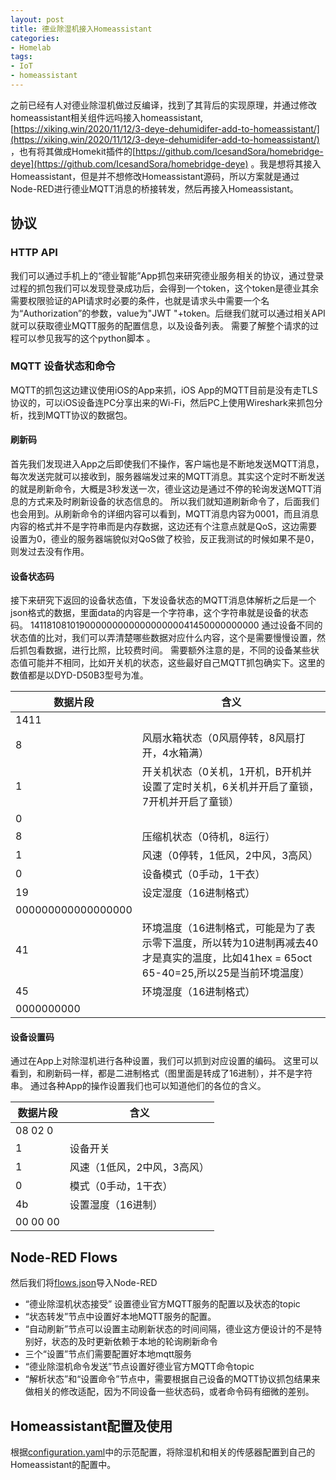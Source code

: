 ```yaml
---
layout: post
title: 德业除湿机接入Homeassistant
categories:
- Homelab
tags:
- IoT
- homeassistant
---
```


之前已经有人对德业除湿机做过反编译，找到了其背后的实现原理，并通过修改homeassistant相关组件远吗接入homeassistant,[https://xiking.win/2020/11/12/3-deye-dehumidifer-add-to-homeassistant/](https://xiking.win/2020/11/12/3-deye-dehumidifer-add-to-homeassistant/) ，也有将其做成Homekit插件的[https://github.com/IcesandSora/homebridge-deye](https://github.com/IcesandSora/homebridge-deye) 。我是想将其接入Homeassistant，但是并不想修改Homeassistant源码，所以方案就是通过Node-RED进行德业MQTT消息的桥接转发，然后再接入Homeassistant。

## 协议
### HTTP API
我们可以通过手机上的“德业智能”App抓包来研究德业服务相关的协议，通过登录过程的抓包我们可以发现登录成功后，会得到一个token，这个token是德业其余需要权限验证的API请求时必要的条件，也就是请求头中需要一个名为“Authorization”的参数，value为"JWT "+token。后继我们就可以通过相关API就可以获取德业MQTT服务的配置信息，以及设备列表。
需要了解整个请求的过程可以参见我写的这个python脚本 。
### MQTT 设备状态和命令
MQTT的抓包这边建议使用iOS的App来抓，iOS App的MQTT目前是没有走TLS协议的，可以iOS设备连PC分享出来的Wi-Fi，然后PC上使用Wireshark来抓包分析，找到MQTT协议的数据包。
#### 刷新码
首先我们发现进入App之后即使我们不操作，客户端也是不断地发送MQTT消息，每次发送完就可以接收到，服务器端发过来的MQTT消息。其实这个定时不断发送的就是刷新命令，大概是3秒发送一次，德业这边是通过不停的轮询发送MQTT消息的方式来及时刷新设备的状态信息的。
所以我们就知道刷新命令了，后面我们也会用到。从刷新命令的详细内容可以看到，MQTT消息内容为0001，而且消息内容的格式并不是字符串而是内存数据，这边还有个注意点就是QoS，这边需要设置为0，德业的服务器端貌似对QoS做了校验，反正我测试的时候如果不是0，则发过去没有作用。
#### 设备状态码
接下来研究下返回的设备状态值，下发设备状态的MQTT消息体解析之后是一个json格式的数据，里面data的内容是一个字符串，这个字符串就是设备的状态码。
14118108101900000000000000000041450000000000
通过设备不同的状态值的比对，我们可以弄清楚哪些数据对应什么内容，这个是需要慢慢设置，然后抓包看数据，进行比照，比较费时间。
需要额外注意的是，不同的设备某些状态值可能并不相同，比如开关机的状态，这些最好自己MQTT抓包确实下。这里的数值都是以DYD-D50B3型号为准。

| 数据片段 | 含义 |
| --- | --- |
| 1411 |  |
| 8 | 风扇水箱状态（0风扇停转，8风扇打开，4水箱满） |
| 1 | 开关机状态（0关机，1开机，B开机并设置了定时关机，6关机并开启了童锁，7开机并开启了童锁） |
| 0 |  |
| 8 | 压缩机状态（0待机，8运行） |
| 1 | 风速（0停转，1低风，2中风，3高风） |
| 0 | 设备模式（0手动，1干衣） |
| 19 | 设定湿度（16进制格式） |
| 000000000000000000 |  |
| 41 | 环境温度（16进制格式，可能是为了表示零下温度，所以转为10进制再减去40才是真实的温度，比如41hex = 65oct   65-40=25,所以25是当前环境温度） |
| 45 | 环境湿度（16进制格式） |
| 0000000000 |  |

#### 设备设置码
通过在App上对除湿机进行各种设置，我们可以抓到对应设置的编码。
这里可以看到，和刷新码一样，都是二进制格式（图里面是转成了16进制），并不是字符串。
通过各种App的操作设置我们也可以知道他们的各位的含义。

| 数据片段 | 含义 |
| --- | --- |
| 08 02 0 |  |
| 1 | 设备开关 |
| 1 | 风速（1低风，2中风，3高风） |
| 0 | 模式（0手动，1干衣） |
| 4b | 设置湿度（16进制） |
| 00 00 00 |  |

## Node-RED Flows
然后我们将[flows.json](https://github.com/kejinlu/deye-nodered/blob/main/flows.json)导入Node-RED

- “德业除湿机状态接受” 设置德业官方MQTT服务的配置以及状态的topic
- “状态转发”节点中设置好本地MQTT服务的配置。
- “自动刷新”节点可以设置主动刷新状态的时间间隔，德业这方便设计的不是特别好，状态的及时更新依赖于本地的轮询刷新命令
- 三个“设置”节点们需要配置好本地mqtt服务
- “德业除湿机命令发送”节点设置好德业官方MQTT命令topic
- “解析状态”和“设置命令”节点中，需要根据自己设备的MQTT协议抓包结果来做相关的修改适配，因为不同设备一些状态码，或者命令码有细微的差别。

## Homeassistant配置及使用
根据[configuration.yaml](https://github.com/kejinlu/deye-nodered/blob/main/configuration.yaml)中的示范配置，将除湿机和相关的传感器配置到自己的Homeassistant的配置中。
